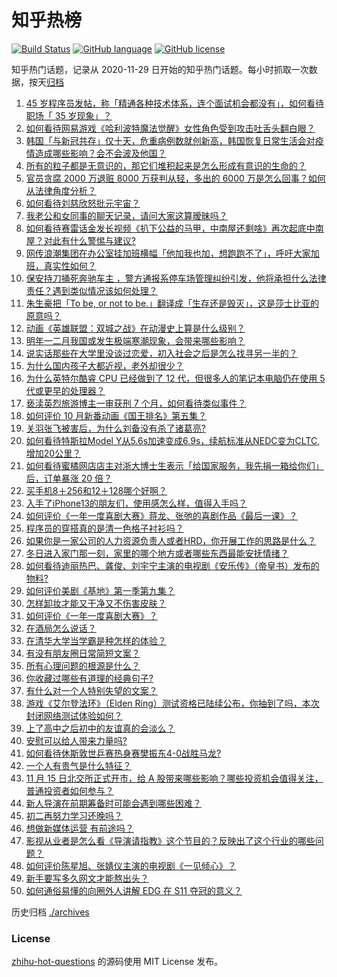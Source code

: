 # 知乎热榜
[![Build Status](https://github.com/ToWeLong/zhihu-hot-questions/workflows/CI/badge.svg)](https://github.com/ToWeLong/zhihu-hot-questions/actions)
[![GitHub language](https://img.shields.io/badge/language-golang-orange.svg)](https://golang.org/)
[![GitHub license](https://img.shields.io/github/license/ToWeLong/zhihu-hot-questions)](https://github.com/ToWeLong/zhihu-hot-questions/blob/main/LICENSE)

知乎热门话题，记录从 2020-11-29 日开始的知乎热门话题。每小时抓取一次数据，按天[归档](./archives)

<!-- BEGIN -->

1. [45 岁程序员发帖，称「精通各种技术体系，连个面试机会都没有」，如何看待职场「 35 岁现象」？](https://www.zhihu.com/question/498762905)
1. [如何看待网易游戏《哈利波特魔法觉醒》女性角色受到攻击吐舌头翻白眼？](https://www.zhihu.com/question/498925557)
1. [韩国「与新冠共存」仅十天，危重病例数就创新高，韩国恢复日常生活会对疫情造成哪些影响？会不会波及他国？](https://www.zhihu.com/question/498091050)
1. [所有的粒子都是无意识的，那它们堆积起来是怎么形成有意识的生命的？](https://www.zhihu.com/question/496339487)
1. [官员贪腐 2000 万退赃 8000 万获判从轻，多出的 6000 万是怎么回事？如何从法律角度分析？](https://www.zhihu.com/question/497886515)
1. [如何看待刘慈欣怒批元宇宙？](https://www.zhihu.com/question/498646976)
1. [我老公和女同事的聊天记录，请问大家这算暧昧吗？](https://www.zhihu.com/question/497109894)
1. [如何看待赛雷话金发长视频《扒下公益的马甲，中南屋还剩啥》再次起底中南屋？对此有什么警惕与建议?](https://www.zhihu.com/question/498816325)
1. [网传浪潮集团在办公室挂加班横幅「他加我也加，想跑跑不了」，呼吁大家加班，真实性如何？](https://www.zhihu.com/question/498237317)
1. [保安持刀捅死奔驰车主 ，警方通报系停车场管理纠纷引发，他将承担什么法律责任？遇到类似情况该如何处理？](https://www.zhihu.com/question/498781816)
1. [朱生豪把「To be, or not to be.」翻译成「生存还是毁灭」，这是莎士比亚的原意吗？](https://www.zhihu.com/question/373901830)
1. [动画《英雄联盟：双城之战》在动漫史上算是什么级别？](https://www.zhihu.com/question/497599779)
1. [明年一二月我国或发生极端寒潮现象，会带来哪些影响？](https://www.zhihu.com/question/497668522)
1. [说实话那些在大学里没谈过恋爱，初入社会之后是怎么找寻另一半的？](https://www.zhihu.com/question/432440454)
1. [为什么国内孩子大都近视，老外却很少？](https://www.zhihu.com/question/494843967)
1. [为什么英特尔酷睿 CPU 已经做到了 12 代，但很多人的笔记本电脑仍在使用 5 代或更早的处理器？](https://www.zhihu.com/question/498488763)
1. [亵渎英烈旅游博主一审获刑 7 个月，如何看待类似事件？](https://www.zhihu.com/question/498984705)
1. [如何评价 10 月新番动画《国王排名》第五集？](https://www.zhihu.com/question/498223470)
1. [关羽张飞被害后，为什么刘备没有杀了诸葛亮?](https://www.zhihu.com/question/487469423)
1. [如何看待特斯拉Model Y从5.6s加速变成6.9s，续航标准从NEDC变为CLTC,增加20公里？](https://www.zhihu.com/question/498326804)
1. [如何看待蜜橘网店店主对浙大博士生表示「给国家服务，我先捐一箱给你们」后，订单暴涨 20 倍？](https://www.zhihu.com/question/498906725)
1. [买手机8＋256和12＋128哪个好啊？](https://www.zhihu.com/question/418493326)
1. [入手了iPhone13的朋友们，使用感怎么样，值得入手吗？](https://www.zhihu.com/question/489133060)
1. [如何评价《一年一度喜剧大赛》蒋龙、张弛的喜剧作品《最后一课》？](https://www.zhihu.com/question/498474251)
1. [程序员的穿搭真的是清一色格子衬衫吗？](https://www.zhihu.com/question/497398178)
1. [如果你是一家公司的人力资源负责人或者HRD，你开展工作的思路是什么？](https://www.zhihu.com/question/421379708)
1. [冬日进入家门那一刻，家里的哪个地方或者哪些东西最能安抚情绪？](https://www.zhihu.com/question/496406744)
1. [如何看待迪丽热巴、龚俊、刘宇宁主演的电视剧《安乐传》（帝皇书）发布的物料?](https://www.zhihu.com/question/498572046)
1. [如何评价美剧《基地》第一季第九集？](https://www.zhihu.com/question/498374251)
1. [怎样卸妆才能又干净又不伤害皮肤？](https://www.zhihu.com/question/488773965)
1. [如何评价《一年一度喜剧大赛》？](https://www.zhihu.com/question/459591577)
1. [在酒局怎么说话？](https://www.zhihu.com/question/321348616)
1. [在清华大学当学霸是种怎样的体验？](https://www.zhihu.com/question/38974349)
1. [有没有朋友圈日常简短文案？](https://www.zhihu.com/question/476906799)
1. [所有心理问题的根源是什么？](https://www.zhihu.com/question/28897344)
1. [你收藏过哪些有道理的经典句子?](https://www.zhihu.com/question/432468743)
1. [有什么对一个人特别失望的文案？](https://www.zhihu.com/question/437201454)
1. [游戏《艾尔登法环》（Elden Ring）测试资格已陆续公布，你抽到了吗，本次封闭网络测试体验如何？](https://www.zhihu.com/question/497487354)
1. [上了高中之后初中的友谊真的会淡么？](https://www.zhihu.com/question/498252855)
1. [安慰可以给人带来力量吗?](https://www.zhihu.com/question/497951650)
1. [如何看待休斯敦世乒赛热身赛樊振东4-0战胜马龙?](https://www.zhihu.com/question/498916414)
1. [一个人有贵气是什么特征？](https://www.zhihu.com/question/61071183)
1. [11 月 15 日北交所正式开市，给 A 股带来哪些影响？哪些投资机会值得关注，普通投资者如何参与？](https://www.zhihu.com/question/498557190)
1. [新人导演在前期筹备时可能会遇到哪些困难？](https://www.zhihu.com/question/21578776)
1. [初二再努力学习还晚吗？](https://www.zhihu.com/question/490710239)
1. [想做新媒体运营 有前途吗？](https://www.zhihu.com/question/388195392)
1. [影视从业者是怎么看《导演请指教》这个节目的？反映出了这个行业的哪些问题？](https://www.zhihu.com/question/496918644)
1. [如何评价陈星旭、张婧仪主演的电视剧《一见倾心》？](https://www.zhihu.com/question/467427612)
1. [新手要写多久网文才能熬出头？](https://www.zhihu.com/question/380751767)
1. [如何通俗易懂的向圈外人讲解 EDG 在 S11 夺冠的意义？](https://www.zhihu.com/question/497156907)

<!-- END -->

历史归档 [./archives](./archives)


### License
[zhihu-hot-questions](https://github.com/towelong/zhihu-hot-questions) 的源码使用 MIT License 发布。